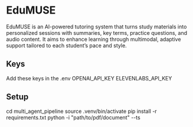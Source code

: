 # EduMUSE
EduMUSE is an AI-powered tutoring system that turns study materials into personalized sessions with summaries, key terms, practice questions, and audio content. It aims to enhance learning through multimodal, adaptive support tailored to each student’s pace and style.

## Keys
Add these keys in the .env 
OPENAI_API_KEY 
ELEVENLABS_API_KEY

## Setup
cd multi_agent_pipeline
source .venv/bin/activate
pip install -r requirements.txt
python -i "path/to/pdf/document" --ts


